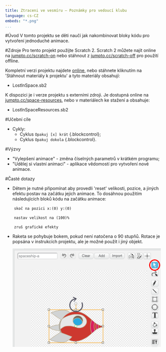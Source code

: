 ```yaml
---
title: Ztraceni ve vesmíru — Poznámky pro vedoucí klubu
language: cs-CZ                         
embeds: "*.png"
...
```


#Úvod
V tomto projektu se děti naučí jak nakombinovat bloky kódu pro vytvoření jednoduché animace.

#Zdroje
Pro tento projekt použijte Scratch 2. Scratch 2 můžete najít online na [jumpto.cc/scratch-on](http://jumpto.cc/scratch-on) nebo stáhnout z [jumpto.cc/scratch-off](http://jumpto.cc/scratch-off) pro použití offline.

Kompletní verzi projektu najdete <a href="http://scratch.mit.edu/projects/26818098/#editor">online</a>, nebo stáhnete kliknutím na 'Stáhnout materiály k projektu' a tyto materiály obsahují:

+ LostInSpace.sb2

K dispozici je i verze projektu s externími zdroji. Je dostupná online na [jumpto.cc/space-resources](http://jumpto.cc/space-resources), nebo v materiálech ke stažení a obsahuje:

+ LostInSpaceResources.sb2 

#Učební cíle
+ Cykly:
	+ Cyklus `Opakuj [x] krát` {.blockcontrol};
	+ Cyklus `Opakuj dokola` {.blockcontrol}.

#Výzvy
+ "Vylepšení animace" - změna číselných parametrů v krátkém programu;
+ "Udělej si vlastní animaci" - aplikace vědomostí pro vytvoření nové animace.

#Časté dotazy
+ Dětem je nutné připomínat aby provedli 'reset' velikosti, pozice, a jiných efektu postav na začátku jejich animace. To dosáhnou použitím následujících bloků kódu na začátku animace:

```blocks
	skoč na pozici x:(0) y:(0)
```

```blocks
	nastav velikost na (100)%
```

```blocks
	zruš grafické efekty
```

+ Raketa se pohybuje bokem, pokud není natočena o 90 stupňů. Rotace je popsána v instrukcích projektu, ale je možné použít i jiný objekt.

	![screenshot](space-rotate.png)